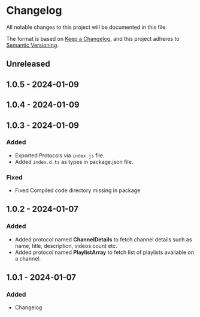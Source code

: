 # Changelog

All notable changes to this project will be documented in this file.

The format is based on [Keep a Changelog](https://keepachangelog.com/en/1.0.0/), and this project adheres to
[Semantic Versioning](https://semver.org/spec/v2.0.0.html).

## Unreleased

## 1.0.5 - 2024-01-09

## 1.0.4 - 2024-01-09

## 1.0.3 - 2024-01-09
### Added
- Exported Protocols via `index.js` file.
- Added `index.d.ts` as types in package.json file.

### Fixed
- Fixed Compiled code directory missing in package

## 1.0.2 - 2024-01-07
### Added
- Added protocol named **ChannelDetails** to fetch channel details such as name, title, description, videos count etc.
- Added protocol named **PlaylistArray** to fetch list of playlists available on a channel.

## 1.0.1 - 2024-01-07
### Added
- Changelog
